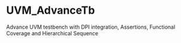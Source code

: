 # UVM_AdvanceTb
Advance UVM testbench with DPI integration, Assertions, Functional Coverage and Hierarchical Sequence
